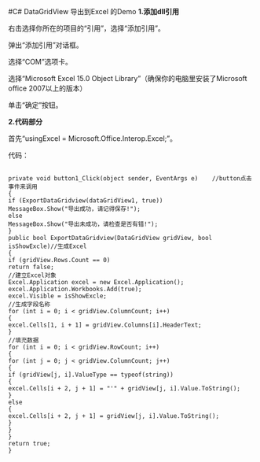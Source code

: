 
#C# DataGridView 导出到Excel 的Demo 
**1.添加dll引用**

右击选择你所在的项目的“引用”，选择“添加引用”。

弹出“添加引用”对话框。

选择“COM”选项卡。

选择“Microsoft Excel 15.0 Object Library”（确保你的电脑里安装了Microsoft office 2007以上的版本）

单击“确定”按钮。

**2.代码部分**

首先“usingExcel = Microsoft.Office.Interop.Excel;”。

代码：
```

private void button1_Click(object sender, EventArgs e)    //button点击事件来调用
{    
if (ExportDataGridview(dataGridView1, true))    
MessageBox.Show("导出成功，请记得保存!");    
else   
MessageBox.Show("导出未成功，请检查是否有错!");    
}    
public bool ExportDataGridview(DataGridView gridView, bool isShowExcle)//生成Excel    
{    
if (gridView.Rows.Count == 0)    
return false;    
//建立Excel对象    
Excel.Application excel = new Excel.Application();    
excel.Application.Workbooks.Add(true);    
excel.Visible = isShowExcle;    
//生成字段名称    
for (int i = 0; i < gridView.ColumnCount; i++)    
{    
excel.Cells[1, i + 1] = gridView.Columns[i].HeaderText;    
}    
//填充数据    
for (int i = 0; i < gridView.RowCount; i++)    
{    
for (int j = 0; j < gridView.ColumnCount; j++)    
{    
if (gridView[j, i].ValueType == typeof(string))    
{    
excel.Cells[i + 2, j + 1] = "'" + gridView[j, i].Value.ToString();    
}    
else   
{    
excel.Cells[i + 2, j + 1] = gridView[j, i].Value.ToString();    
}    
}    
}    
return true;    
}
```
